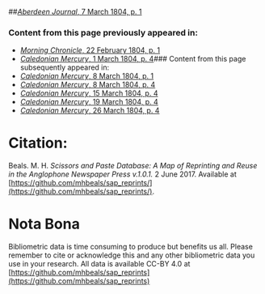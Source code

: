 ##[*Aberdeen Journal*, 7 March 1804, p. 1](https://mhbeals.github.io/sap_html/Aberdeen-Journal/Aberdeen-Journal-7-March-1804-p-1)

### Content from this page previously appeared in:
+ [*Morning Chronicle*, 22 February 1804, p. 1](https://mhbeals.github.io/sap_html/Morning-Chronicle/Morning-Chronicle-22-February-1804-p-1)
+ [*Caledonian Mercury*, 1 March 1804, p. 4](https://mhbeals.github.io/sap_html/Caledonian-Mercury/Caledonian-Mercury-1-March-1804-p-4)### Content from this page subsequently appeared in:
+ [*Caledonian Mercury*, 8 March 1804, p. 1](https://mhbeals.github.io/sap_html/Caledonian-Mercury/Caledonian-Mercury-8-March-1804-p-1)
+ [*Caledonian Mercury*, 8 March 1804, p. 4](https://mhbeals.github.io/sap_html/Caledonian-Mercury/Caledonian-Mercury-8-March-1804-p-4)
+ [*Caledonian Mercury*, 15 March 1804, p. 4](https://mhbeals.github.io/sap_html/Caledonian-Mercury/Caledonian-Mercury-15-March-1804-p-4)
+ [*Caledonian Mercury*, 19 March 1804, p. 4](https://mhbeals.github.io/sap_html/Caledonian-Mercury/Caledonian-Mercury-19-March-1804-p-4)
+ [*Caledonian Mercury*, 26 March 1804, p. 4](https://mhbeals.github.io/sap_html/Caledonian-Mercury/Caledonian-Mercury-26-March-1804-p-4)
                    
# Citation: 

Beals. M. H. *Scissors and Paste Database: A Map of Reprinting and Reuse in the Anglophone Newspaper Press v.1.0.1.* 2 June 2017. Available at [https://github.com/mhbeals/sap_reprints/](https://github.com/mhbeals/sap_reprints/). 
                    
# Nota Bona

Bibliometric data is time consuming to produce but benefits us all. Please remember to cite or acknowledge this and any other bibliometric data you use in your research. All data is available CC-BY 4.0 at [https://github.com/mhbeals/sap_reprints](https://github.com/mhbeals/sap_reprints)